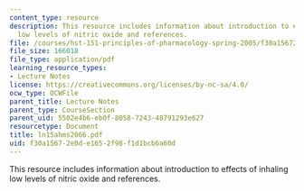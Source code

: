 ```yaml
---
content_type: resource
description: This resource includes information about introduction to effects of inhaling
  low levels of nitric oxide and references.
file: /courses/hst-151-principles-of-pharmacology-spring-2005/f30a15672e0de1652f98f1d1bcb6a60d_ln15ahms2066.pdf
file_size: 166018
file_type: application/pdf
learning_resource_types:
- Lecture Notes
license: https://creativecommons.org/licenses/by-nc-sa/4.0/
ocw_type: OCWFile
parent_title: Lecture Notes
parent_type: CourseSection
parent_uid: 5502e4b6-eb0f-8058-7243-48791293e627
resourcetype: Document
title: ln15ahms2066.pdf
uid: f30a1567-2e0d-e165-2f98-f1d1bcb6a60d
---
```

This resource includes information about introduction to effects of inhaling low levels of nitric oxide and references.